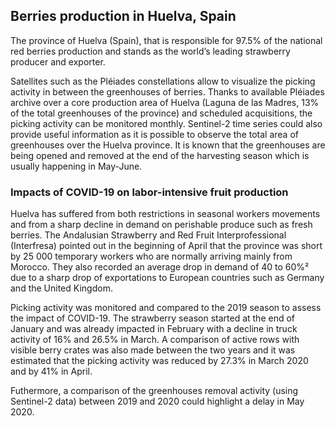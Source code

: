 ## Berries production in Huelva, Spain
The province of Huelva (Spain), that is responsible for 97.5%  of the national red berries production and stands as the world’s leading strawberry producer and exporter.

Satellites such as the Pléiades constellations allow to visualize the picking activity in between the greenhouses of berries. Thanks to available Pléiades archive over a core production area of Huelva (Laguna de las Madres, 13% of the total greenhouses of the province) and scheduled acquisitions, the picking activity can be monitored monthly. Sentinel-2 time series could also provide useful information as it is possible to observe the total area of greenhouses over the Huelva province. It is known that the greenhouses are being opened and removed at the end of the harvesting season which is usually happening in May-June. 

### Impacts of COVID-19 on labor-intensive fruit production

Huelva has suffered from both restrictions in seasonal workers movements and from a sharp decline in demand on perishable produce such as fresh berries. The Andalusian Strawberry and Red Fruit Interprofessional (Interfresa) pointed out in the beginning of April that the province was short by 25 000  temporary workers who are normally arriving mainly from Morocco. They also recorded an average drop in demand of 40 to 60%² due to a sharp drop of exportations to European countries such as Germany and the United Kingdom. 

Picking activity was monitored and compared to the 2019 season to assess the impact of COVID-19. The strawberry season started at the end of January and was already impacted in February with a decline in truck activity of 16% and 26.5% in March. A comparison of active rows with visible berry crates was also made between the two years and it was estimated that the picking activity was reduced by 27.3% in March 2020 and by 41% in April. 

Futhermore, a comparison of the greenhouses removal activity (using Sentinel-2 data) between 2019 and 2020 could highlight a delay in May 2020. 
